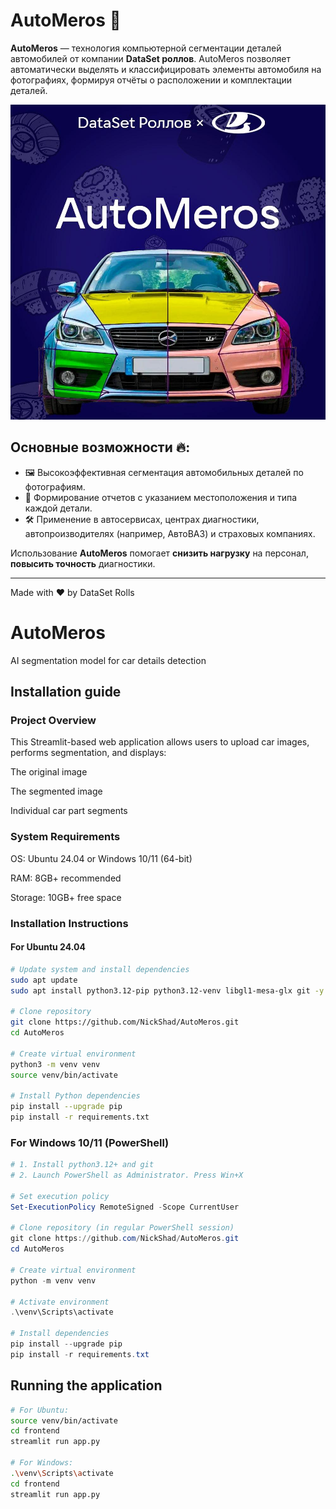 # AutoMeros 🚗

**AutoMeros** — технология компьютерной сегментации деталей автомобилей от компании **DataSet роллов**. AutoMeros позволяет автоматически выделять и классифицировать элементы автомобиля на фотографиях, формируя отчёты о расположении и комплектации деталей.

![Пример работы AutoMeros](automeros.jpg)

## Основные возможности 🔥:

- 🖼️ Высокоэффективная сегментация автомобильных деталей по фотографиям.
- 📝 Формирование отчетов с указанием местоположения и типа каждой детали.
- 🛠️ Применение в автосервисах, центрах диагностики, автопроизводителях (например, АвтоВАЗ) и страховых компаниях.

Использование **AutoMeros** помогает **снизить нагрузку** на персонал, **повысить точность** диагностики.

---

Made with ❤️ by DataSet Rolls

# AutoMeros
AI segmentation model for car details detection

## Installation guide

### Project Overview
This Streamlit-based web application allows users to upload car images, performs segmentation, and displays:

  The original image

  The segmented image

  Individual car part segments

### System Requirements
  OS: Ubuntu 24.04 or Windows 10/11 (64-bit)

  RAM: 8GB+ recommended

  Storage: 10GB+ free space

### Installation Instructions

#### For Ubuntu 24.04
```bash
# Update system and install dependencies
sudo apt update
sudo apt install python3.12-pip python3.12-venv libgl1-mesa-glx git -y

# Clone repository
git clone https://github.com/NickShad/AutoMeros.git
cd AutoMeros

# Create virtual environment
python3 -m venv venv
source venv/bin/activate

# Install Python dependencies
pip install --upgrade pip
pip install -r requirements.txt
```

### For Windows 10/11 (PowerShell)
```powershell
# 1. Install python3.12+ and git
# 2. Launch PowerShell as Administrator. Press Win+X

# Set execution policy
Set-ExecutionPolicy RemoteSigned -Scope CurrentUser

# Clone repository (in regular PowerShell session)
git clone https://github.com/NickShad/AutoMeros.git
cd AutoMeros

# Create virtual environment
python -m venv venv

# Activate environment
.\venv\Scripts\activate

# Install dependencies
pip install --upgrade pip
pip install -r requirements.txt
```

## Running the application
```bash
# For Ubuntu:
source venv/bin/activate
cd frontend
streamlit run app.py

# For Windows:
.\venv\Scripts\activate
cd frontend
streamlit run app.py
```
